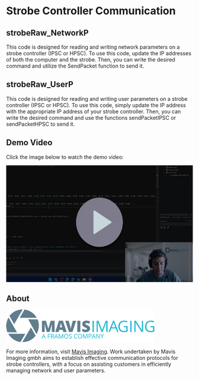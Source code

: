 # Strobe Controller Communication

## strobeRaw_NetworkP

This code is designed for reading and writing network parameters on a strobe controller (IPSC or HPSC). To use this code, update the IP addresses of both the computer and the strobe. Then, you can write the desired command and utilize the SendPacket function to send it.

## strobeRaw_UserP

This code is designed for reading and writing user parameters on a strobe controller (IPSC or HPSC). To use this code, simply update the IP address with the appropriate IP address of your strobe controller. Then, you can write the desired command and use the functions sendPacketIPSC or sendPacketHPSC to send it.

## Demo Video

Click the image below to watch the demo video:

<a href="https://mavisimaging.sharepoint.com/:v:/s/MaVisSupportTeam/ESevwdnP1iVOlZie2-HMH7YBpTsu3OwHn0McJND4A65gBQ?e=tCGwdZ">
  <img src="https://github.com/MavisImaging/Strobe_Raw/blob/main/images/thumb.png" width="550" height="315" alt="Watch the video">
</a>

## About

<img src="images/mavis.png" alt="Mavis Logo" width="400">




For more information, visit [Mavis Imaging](https://www.mavis-imaging.com/).
Work undertaken by Mavis Imaging gmbh aims to establish effective communication protocols for strobe controllers, with a focus on assisting customers in efficiently managing network and user parameters.

